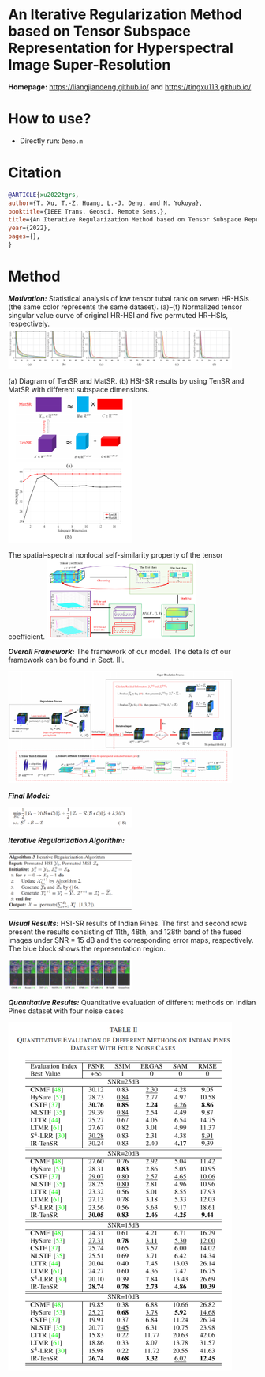 # An Iterative Regularization Method based on Tensor Subspace Representation for Hyperspectral Image Super-Resolution 

**Homepage:** https://liangjiandeng.github.io/ and https://tingxu113.github.io/

# How to use?
- Directly run: ``Demo.m`` 

 
# Citation
```bibtex
@ARTICLE{xu2022tgrs,
author={T. Xu, T.-Z. Huang, L.-J. Deng, and N. Yokoya},
booktitle={IEEE Trans. Geosci. Remote Sens.},
title={An Iterative Regularization Method based on Tensor Subspace Representation for Hyperspectral Image Super-Resolution},
year={2022},
pages={},
}
```


# Method

***Motivation:*** Statistical analysis of low tensor tubal rank on seven HR-HSIs (the same color represents the same dataset). (a)–(f) Normalized tensor singular value curve of original HR-HSI and five permuted HR-HSIs, respectively.
<img src="fig-to-show/2.png" width = "90%" />

(a) Diagram of TenSR and MatSR. (b) HSI-SR results by using TenSR and MatSR with different subspace dimensions. 
<img src="fig-to-show/3.png" width = "50%" />

 The spatial–spectral nonlocal self-similarity property of the tensor coefficient.
<img src="fig-to-show/4.png" width = "60%" />




***Overall Framework:*** The framework of our model. The details of our framework can be found in Sect. III.

<img src="fig-to-show/1.png" width = "90%" />





***Final Model:*** 

<img src="fig-to-show/5.png" width = "50%" />



***Iterative Regularization Algorithm:*** 

<img src="fig-to-show/6.png" width = "50%" />

***Visual Results:*** HSI-SR results of Indian Pines. The first and second rows present the results consisting of 11th, 48th, and 128th band of the fused images under
SNR = 15 dB and the corresponding error maps, respectively. The blue block shows the representation region.

<img src="fig-to-show/7.png" width = "50%" />


***Quantitative Results:*** Quantitative evaluation of different methods on Indian Pines dataset with four noise cases

<img src="fig-to-show/8.png" width = "90%" />
